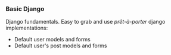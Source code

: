 ### Basic Django

Django fundamentals. Easy to grab and use *prêt-à-porter* django implementations:

- Default user models and forms
- Default user's post models and forms

